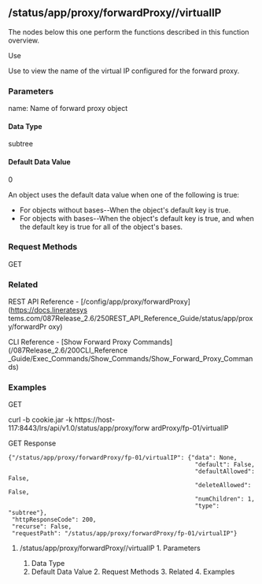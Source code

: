 ## /status/app/proxy/forwardProxy/<name>/virtualIP

The nodes below this one perform the functions described in this function
overview.

Use

Use to view the name of the virtual IP configured for the forward proxy.

### Parameters

name: Name of forward proxy object

#### Data Type

subtree

#### Default Data Value

0

An object uses the default data value when one of the following is true:

  * For objects without bases--When the object's default key is true.
  * For objects with bases--When the object's default key is true, and when the default key is true for all of the object's bases.

### Request Methods

GET

### Related

REST API Reference - [/config/app/proxy/forwardProxy](https://docs.lineratesys
tems.com/087Release_2.6/250REST_API_Reference_Guide/status/app/proxy/forwardPr
oxy)

CLI Reference - [Show Forward Proxy Commands](/087Release_2.6/200CLI_Reference
_Guide/Exec_Commands/Show_Commands/Show_Forward_Proxy_Commands)

### Examples

GET

curl -b cookie.jar -k https://host-117:8443/lrs/api/v1.0/status/app/proxy/forw
ardProxy/fp-01/virtualIP

GET Response

    
    
    {"/status/app/proxy/forwardProxy/fp-01/virtualIP": {"data": None,
                                                         "default": False,
                                                         "defaultAllowed": False,
                                                         "deleteAllowed": False,
                                                         "numChildren": 1,
                                                         "type": "subtree"},
     "httpResponseCode": 200,
     "recurse": False,
     "requestPath": "/status/app/proxy/forwardProxy/fp-01/virtualIP"}
    

  1. /status/app/proxy/forwardProxy/<name>/virtualIP
    1. Parameters
      1. Data Type
      2. Default Data Value
    2. Request Methods
    3. Related
    4. Examples

